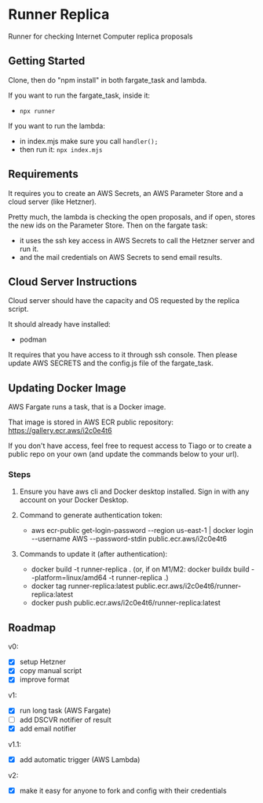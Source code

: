# Runner Replica

Runner for checking Internet Computer replica proposals

## Getting Started

Clone, then do "npm install" in both fargate_task and lambda.

If you want to run the fargate_task, inside it:
- `npx runner`

If you want to run the lambda:
- in index.mjs make sure you call `handler();`
- then run it: `npx index.mjs`

## Requirements

It requires you to create an AWS Secrets, an AWS Parameter Store and a cloud server (like Hetzner).

Pretty much, the lambda is checking the open proposals, and if open, stores the new ids on the Parameter Store.
Then on the fargate task:
- it uses the ssh key access in AWS Secrets to call the Hetzner server and run it.
- and the mail credentials on AWS Secrets to send email results.

## Cloud Server Instructions

Cloud server should have the capacity and OS requested by the replica script.

It should already have installed:
- podman

It requires that you have access to it through ssh console.
Then please update AWS SECRETS and the config.js file of the fargate_task.

## Updating Docker Image

AWS Fargate runs a task, that is a Docker image.

That image is stored in AWS ECR public repository:
https://gallery.ecr.aws/i2c0e4t6

If you don't have access, feel free to request access to Tiago or to create a public repo on your own (and update the commands below to your url).

### Steps

1. Ensure you have aws cli and Docker desktop installed. Sign in with any account on your Docker Desktop.

2. Command to generate authentication token:

   - aws ecr-public get-login-password --region us-east-1 | docker login --username AWS --password-stdin public.ecr.aws/i2c0e4t6

3. Commands to update it (after authentication):

   - docker build -t runner-replica . (or, if on M1/M2: docker buildx build --platform=linux/amd64 -t runner-replica .)
   - docker tag runner-replica:latest public.ecr.aws/i2c0e4t6/runner-replica:latest
   - docker push public.ecr.aws/i2c0e4t6/runner-replica:latest

## Roadmap

v0:

- [x] setup Hetzner
- [x] copy manual script
- [x] improve format

v1:

- [x] run long task (AWS Fargate)
- [ ] add DSCVR notifier of result
- [x] add email notifier

v1.1:

- [x] add automatic trigger (AWS Lambda)

v2:

- [x] make it easy for anyone to fork and config with their credentials

